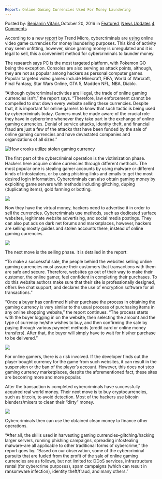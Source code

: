 ```yaml
---
Report: Online Gaming Currencies Used For Money Laundering
---
```

<article class="post-listing post-15952 post type-post status-publish format-standard has-post-thumbnail hentry category-deepdot-news category-news-updates tag-currencies tag-gaming tag-laundering tag-money tag-online tag-report">
    <div class="post-inner">
    <p class="post-meta">
    <span>Posted by: <a href="https://www.deepdotweb.com/author/benjaminvi/" title="">Benjamin Vitáris </a></span>
    <span>October 20, 2016</span>
    <span>in <a href="https://www.deepdotweb.com/category/deepdot-news/" rel="category tag">Featured</a>, <a href="https://www.deepdotweb.com/category/news-updates/" rel="category tag">News Updates</a></span>
    <span><a href="https://www.deepdotweb.com/2016/10/20/report-online-gaming-currencies-used-money-laundering/#comments">4 Comments</a></span>
    </p>
    <div class="clear"></div>
    <div class="entry">
    <p>According to a new <a href="http://documents.trendmicro.com/assets/wp/wp-cybercrime-online-gaming-currency.pdf">report</a> by Trend Micro, cybercriminals are <a href="http://news.softpedia.com/news/online-gaming-currencies-used-to-launder-money-for-cyber-criminals-509177.shtml">using</a> online video game currencies for money laundering purposes. This kind of activity may seem unfitting, however, since gaming money is unregulated and it is legal to sell, this a convenient method for cybercriminals to launder money.</p>
    <p>The research says PC is the most targeted platform, with Pokemon GO being the exception. Consoles are also serving as attack points, although, they are not as popular among hackers as personal computer games. Popular targeted video games include Minecraft, FIFA, World of Warcraft, Final Fantasy, Star Wars Online, GTA 5, Madden NFL, NBA, Diablo.</p>
    <p>“Although cybercriminal activities are illegal, the trade of online gaming currencies isn’t,” the report says. “Therefore, law enforcement cannot be compelled to shut down every website selling these currencies. Despite that, it is important for online gamers to know that such tactic is being used by cybercriminals today. Gamers must be made aware of the crucial role they have in cybercrime whenever they take part in the exchange of online gaming currencies. Denial of service attacks, identity theft, and financial fraud are just a few of the attacks that have been funded by the sale of online gaming currencies and have devastated companies and organizations of all sizes.”</p>
    <p><img class="wp-image-15953 aligncenter" src="https://www.deepdotweb.com/wp-content/uploads/2016/10/how-crooks-utilize-stolen-gaming-currency.jpeg" alt="How crooks utilize stolen gaming currency" srcset="https://www.deepdotweb.com/wp-content/uploads/2016/10/how-crooks-utilize-stolen-gaming-currency.jpeg 620w, https://www.deepdotweb.com/wp-content/uploads/2016/10/how-crooks-utilize-stolen-gaming-currency-300x196.jpeg 300w" sizes="(max-width: 620px) 100vw, 620px"/></p>
    <p>The first part of the cybercriminal operation is the victimization phase. Hackers here acquire online currencies through different methods. The most popular one is stealing gamer accounts by using malware or different kinds of infostealers, or by using phishing links and emails to get the most desired login information. Cybercriminals can also obtain gaming money by exploiting game servers with methods including glitching, duping (duplicating items), gold farming or botting.</p>
    <p><img class="wp-image-15954 aligncenter" src="https://www.deepdotweb.com/wp-content/uploads/2016/10/word-image-62.png" srcset="https://www.deepdotweb.com/wp-content/uploads/2016/10/word-image-62.png 557w, https://www.deepdotweb.com/wp-content/uploads/2016/10/word-image-62-300x214.png 300w" sizes="(max-width: 557px) 100vw, 557px"/></p>
    <p>Now they have the virtual money, hackers need to advertise it in order to sell the currencies. Cybercriminals use methods, such as dedicated surface websites, legitimate website advertising, and social media postings. They can also put ads on dark net forums and marketplaces, however, hackers are selling mostly guides and stolen accounts there, instead of online gaming currencies.</p>
    <p><img class="wp-image-15955 aligncenter" src="https://www.deepdotweb.com/wp-content/uploads/2016/10/word-image-63.png" srcset="https://www.deepdotweb.com/wp-content/uploads/2016/10/word-image-63.png 570w, https://www.deepdotweb.com/wp-content/uploads/2016/10/word-image-63-300x134.png 300w" sizes="(max-width: 570px) 100vw, 570px"/></p>
    <p>The next move is the selling phase. It is detailed in the report:</p>
    <p>“To make a successful sale, the people behind the websites selling online gaming currencies must assure their customers that transactions with them are safe and secure. Therefore, websites go out of their way to make their customer, the online gamer, feel confident in completing their purchases. To do this website authors make sure that their site is professionally designed, offers live chat support, and declares the use of encryption software for all transactions.”</p>
    <p>“Once a buyer has confirmed his/her purchase the process in obtaining the gaming currency is very similar to the usual process of purchasing items in any online shopping website,” the report continues. “The process starts with the buyer logging in on the website, then selecting the amount and the type of currency he/she wishes to buy, and then confirming the sale by paying through various payment methods (credit card or online money transfers). After that, the buyer will simply have to wait for his/her purchase to be delivered.”</p>
    <p><img class="wp-image-15956 aligncenter" src="https://www.deepdotweb.com/wp-content/uploads/2016/10/word-image-64.png" srcset="https://www.deepdotweb.com/wp-content/uploads/2016/10/word-image-64.png 587w, https://www.deepdotweb.com/wp-content/uploads/2016/10/word-image-64-300x171.png 300w" sizes="(max-width: 587px) 100vw, 587px"/></p>
    <p>For online gamers, there is a risk involved. If the developer finds out the player bought currency for the game from such websites, it can result in the suspension or the ban of the player’s account. However, this does not stop gaming currency marketplaces, despite the aforementioned fact, these sites are becoming more and more popular.</p>
    <p>After the transaction is completed cybercriminals have successfully acquired real world money. Their next move is to buy cryptocurrencies, such as bitcoin, to avoid detection. Most of the hackers use bitcoin blenders/mixers to clean their “dirty” money.</p>
    <p><img class="wp-image-15957 aligncenter" src="https://www.deepdotweb.com/wp-content/uploads/2016/10/word-image-65.png" srcset="https://www.deepdotweb.com/wp-content/uploads/2016/10/word-image-65.png 609w, https://www.deepdotweb.com/wp-content/uploads/2016/10/word-image-65-300x154.png 300w" sizes="(max-width: 609px) 100vw, 609px"/></p>
    <p>Cybercriminals then can use the obtained clean money to finance other operations.</p>
    <p>“After all, the skills used in harvesting gaming currencies–glitching/hacking larger servers, running phishing campaigns, spreading infostealing malware–are all applicable to other traditional forms of cybercrime,” the report goes by. “Based on our observation, some of the cybercriminal pursuits that are fueled from the profit of the sale of online gaming currencies are as follows, but not limited to: DDoS services, infrastructure rental (for cybercrime purposes), spam campaigns (which can result in ransomware infection), identity theft/fraud, and many others.”</p>
    </div>
    <span style="display:none"><a href="https://www.deepdotweb.com/tag/currencies/" rel="tag">currencies</a> <a href="https://www.deepdotweb.com/tag/gaming/" rel="tag">gaming</a> <a href="https://www.deepdotweb.com/tag/laundering/" rel="tag">laundering</a> <a href="https://www.deepdotweb.com/tag/money/" rel="tag">money</a> <a href="https://www.deepdotweb.com/tag/online/" rel="tag">online</a> <a href="https://www.deepdotweb.com/tag/report/" rel="tag">report</a></span> <span style="display:none" class="updated">2016-10-20</span>
    <div style="display:none" class="vcard author" itemprop="author" itemscope itemtype="http://schema.org/Person"><strong class="fn" itemprop="name"><a href="https://www.deepdotweb.com/author/benjaminvi/" title="Posts by Benjamin Vitáris" rel="author">Benjamin Vitáris</a></strong></div>
    </div>
</article>

